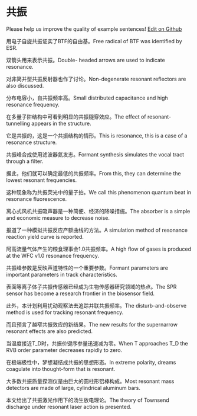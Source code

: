# 共振

Please help us improve the quality of example sentences! [Edit on Github](https://github.com/jiyushe/jiyu-example-sentence-source/blob/main/chinese/gongzhen.md)

<p><span class="chinese">用电子自旋共振证实了BTF的自由基。</span><span class="english">Free radical of BTF was identified by ESR.</span></p>

<p><span class="chinese">双箭头用来表示共振。</span><span class="english">Double- headed arrows are used to indicate resonance.</span></p>

<p><span class="chinese">对非简并型共振反射器也作了讨论。</span><span class="english">Non-degenerate resonant reflectors are also discussed.</span></p>

<p><span class="chinese">分布电容小，自共振频率高。</span><span class="english">Small distributed capacitance and high resonance frequency.</span></p>

<p><span class="chinese">在多量子阱结构中可看到明显的共振隧穿效应。</span><span class="english">The effect of resonant-tunnelling appears in the structure.</span></p>

<p><span class="chinese">它是共振的，这是一个共振结构的情形。</span><span class="english">This is resonance, this is a case of a resonance structure.</span></p>

<p><span class="chinese">共振峰合成使用滤波器氦发志。</span><span class="english">Formant synthesis simulates the vocal tract through a filter.</span></p>

<p><span class="chinese">据此，他们就可以确定最低的共振频率。</span><span class="english">From this, they can determine the lowest resonant frequencies.</span></p>

<p><span class="chinese">这种现象称为共振荧光中的量子拍。</span><span class="english">We call this phenomenon quantum beat in resonance fluorescence.</span></p>

<p><span class="chinese">离心式风机共振吸声器是一种简便、经济的降噪措施。</span><span class="english">The absorber is a simple and economic measure to decrease noise.</span></p>

<p><span class="chinese">报道了一种模拟共振反应产额曲线的方法。</span><span class="english">A simulation method of resonance reaction yield curve is reported.</span></p>

<p><span class="chinese">阿高流量气体产生的粮食理事会1.0共振频率。</span><span class="english">A high flow of gases is produced at the WFC v1.0 resonance frequency.</span></p>

<p><span class="chinese">共振峰参数是反映声道特性的一个重要参数。</span><span class="english">Formant parameters are important parameters in track characteristics.</span></p>

<p><span class="chinese">表面等离子体子共振传感器已经成为生物传感器研究领域的热点。</span><span class="english">The SPR sensor has become a research frontier in the biosensor field.</span></p>

<p><span class="chinese">此外，本计划利用扰动观察法去追踪并联共振频率。</span><span class="english">The disturb-and-observe method is used for tracking resonant frequency.</span></p>

<p><span class="chinese">而且预言了越窄共振效应的新结果。</span><span class="english">The new results for the supernarrow resonant effects are also predicted.</span></p>

<p><span class="chinese">当温度接近T_D时，共振价键序参量迅速减为零。</span><span class="english">When T approaches T_D the RVB order parameter decreases rapidly to zero.</span></p>

<p><span class="chinese">在极端极性中，梦想凝结成共振的思想形态。</span><span class="english">In extreme polarity, dreams coagulate into thought-form that is resonant.</span></p>

<p><span class="chinese">大多数共振质量探测仪是由巨大的圆柱形铝棒构成。</span><span class="english">Most resonant mass detectors are made of large, cylindrical aluminum bars.</span></p>

<p><span class="chinese">本文给出了共振激光作用下的汤生放电理论。</span><span class="english">The theory of Townsend discharge under resonant laser action is presented.</span></p>

